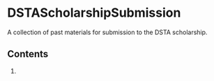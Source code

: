 # DSTAScholarshipSubmission
A collection of past materials for submission to the DSTA scholarship.

## Contents 
1. 
